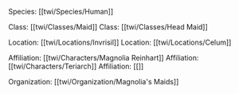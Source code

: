 Species: [[twi/Species/Human]]

Class: [[twi/Classes/Maid]]
Class: [[twi/Classes/Head Maid]]

Location: [[twi/Locations/Invrisil]]
Location: [[twi/Locations/Celum]]

Affiliation: [[twi/Characters/Magnolia Reinhart]]
Affiliation: [[twi/Characters/Teriarch]]
Affiliation: [[]]

Organization: [[twi/Organization/Magnolia's Maids]]